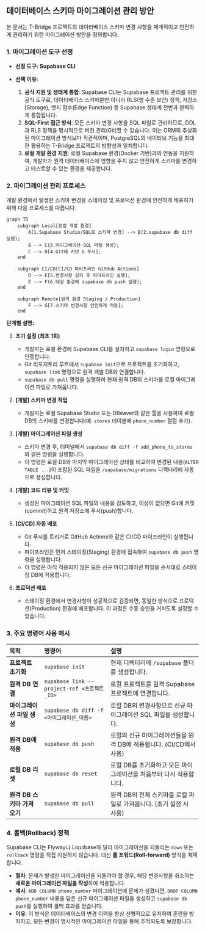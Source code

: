 ## 데이터베이스 스키마 마이그레이션 관리 방안

본 문서는 T-Bridge 프로젝트의 데이터베이스 스키마 변경 사항을 체계적이고 안전하게 관리하기 위한 마이그레이션 방안을 정의합니다.

### 1. 마이그레이션 도구 선정

- **선정 도구:** **Supabase CLI**

- **선택 이유:**
    1.  **공식 지원 및 생태계 통합**: Supabase CLI는 Supabase 프로젝트 관리를 위한 공식 도구로, 데이터베이스 스키마뿐만 아니라 RLS(행 수준 보안) 정책, 저장소(Storage), 엣지 함수(Edge Function) 등 Supabase 생태계 전반과 완벽하게 통합됩니다.
    2.  **SQL-First 접근 방식**: 모든 스키마 변경 사항을 SQL 파일로 관리하므로, DDL과 RLS 정책을 명시적으로 버전 관리(Git)할 수 있습니다. 이는 ORM의 추상화된 마이그레이션 방식보다 직관적이며, PostgreSQL의 네이티브 기능을 최대한 활용하는 T-Bridge 프로젝트의 방향성과 일치합니다.
    3.  **로컬 개발 환경 지원**: 로컬 Supabase 환경(Docker 기반)과의 연동을 지원하여, 개발자가 원격 데이터베이스에 영향을 주지 않고 안전하게 스키마를 변경하고 테스트할 수 있는 환경을 제공합니다.

### 2. 마이그레이션 관리 프로세스

개발 환경에서 발생한 스키마 변경을 스테이징 및 프로덕션 환경에 안전하게 배포하기 위해 다음 프로세스를 따릅니다.

```mermaid
graph TD
    subgraph Local[로컬 개발 환경]
        A[1.Supabase Studio/SQL로 스키마 변경] --> B(2.supabase db diff 실행);
        B --> C{3.마이그레이션 SQL 파일 생성};
        C --> D[4.Git에 커밋 & 푸시];
    end

    subgraph CI/CD[CI/CD 파이프라인 GitHub Actions]
        D --> E[5.변경사항 감지 후 파이프라인 실행];
        E --> F(6.대상 환경에 supabase db push 실행);
    end

    subgraph Remote[원격 환경 Staging / Production]
        F --> G[7.스키마 변경사항 안전하게 적용];
    end
```

**단계별 설명:**

1.  **초기 설정 (최초 1회)**
    - 개발자는 로컬 환경에 Supabase CLI를 설치하고 `supabase login` 명령으로 인증합니다.
    - Git 리포지토리 루트에서 `supabase init`으로 프로젝트를 초기화하고, `supabase link` 명령으로 원격 개발 DB와 연결합니다.
    - `supabase db pull` 명령을 실행하여 현재 원격 DB의 스키마를 로컬 마이그레이션 파일로 가져옵니다.

2.  **[개발] 스키마 변경 작업**
    - 개발자는 로컬 Supabase Studio 또는 DBeaver와 같은 툴을 사용하여 로컬 DB의 스키마를 변경합니다(예: `stores` 테이블에 `phone_number` 컬럼 추가).

3.  **[개발] 마이그레이션 파일 생성**
    - 스키마 변경 후, 터미널에서 `supabase db diff -f add_phone_to_stores` 와 같은 명령을 실행합니다.
    - 이 명령은 로컬 DB와 마지막 마이그레이션 상태를 비교하여 변경된 내용(`ALTER TABLE ...`)이 포함된 SQL 파일을 `/supabase/migrations` 디렉터리에 자동으로 생성합니다.

4.  **[개발] 코드 리뷰 및 커밋**
    - 생성된 마이그레이션 SQL 파일의 내용을 검토하고, 이상이 없으면 Git에 커밋(commit)하고 원격 저장소에 푸시(push)합니다.

5.  **[CI/CD] 자동 배포**
    - Git 푸시를 트리거로 GitHub Actions와 같은 CI/CD 파이프라인이 실행됩니다.
    - 파이프라인은 먼저 스테이징(Staging) 환경에 접속하여 `supabase db push` 명령을 실행합니다.
    - 이 명령은 아직 적용되지 않은 모든 신규 마이그레이션 파일을 순서대로 스테이징 DB에 적용합니다.

6.  **프로덕션 배포**
    - 스테이징 환경에서 변경사항이 성공적으로 검증되면, 동일한 방식으로 프로덕션(Production) 환경에 배포합니다. 이 과정은 수동 승인을 거치도록 설정할 수 있습니다.

### 3. 주요 명령어 사용 예시

| 목적 | 명령어 | 설명 |
| :--- | :--- | :--- |
| **프로젝트 초기화** | `supabase init` | 현재 디렉터리에 `/supabase` 폴더를 생성합니다. |
| **원격 DB 연결** | `supabase link --project-ref <프로젝트_ID>` | 로컬 프로젝트를 원격 Supabase 프로젝트에 연결합니다. |
| **마이그레이션 파일 생성** | `supabase db diff -f <마이그레이션_이름>` | 로컬 DB의 변경사항으로 신규 마이그레이션 SQL 파일을 생성합니다. |
| **원격 DB에 적용** | `supabase db push` | 로컬의 신규 마이그레이션들을 원격 DB에 적용합니다. (CI/CD에서 사용) |
| **로컬 DB 리셋** | `supabase db reset` | 로컬 DB를 초기화하고 모든 마이그레이션을 처음부터 다시 적용합니다. |
| **원격 DB 스키마 가져오기**| `supabase db pull` | 원격 DB의 전체 스키마를 로컬 파일로 가져옵니다. (초기 설정 시 사용) |

### 4. 롤백(Rollback) 정책

Supabase CLI는 Flyway나 Liquibase와 달리 마이그레이션을 되돌리는 `down` 또는 `rollback` 명령을 직접 지원하지 않습니다. 대신 **롤 포워드(Roll-forward)** 방식을 채택합니다.

- **절차**: 문제가 발생한 마이그레이션을 되돌려야 할 경우, 해당 변경사항을 취소하는 **새로운 마이그레이션 파일을 작성**하여 적용합니다.
- **예시**: `ADD COLUMN phone_number` 마이그레이션에 문제가 생겼다면, `DROP COLUMN phone_number` 내용을 담은 신규 마이그레이션 파일을 생성하고 `supabase db push`를 실행하여 롤백 효과를 얻습니다.
- **이유**: 이 방식은 데이터베이스의 변경 이력을 항상 선형적으로 유지하여 혼란을 방지하고, 모든 변경이 명시적인 마이그레이션 파일을 통해 추적되도록 보장합니다.
